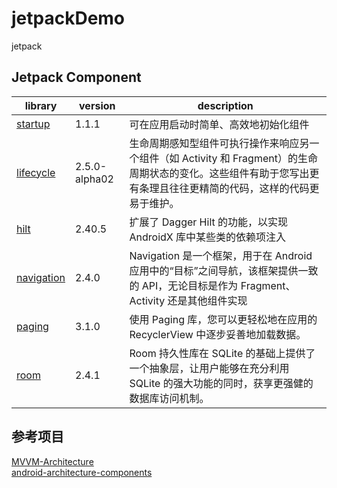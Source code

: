 # jetpackDemo
jetpack

## Jetpack Component
| library | version | description |
| ------- | ------- | ----------- |
| [startup][startup] | 1.1.1   | 可在应用启动时简单、高效地初始化组件 |
| [lifecycle][lifecycle] | 2.5.0-alpha02 | 生命周期感知型组件可执行操作来响应另一个组件（如 Activity 和 Fragment）的生命周期状态的变化。这些组件有助于您写出更有条理且往往更精简的代码，这样的代码更易于维护。 |
| [hilt][hilt] | 2.40.5 | 扩展了 Dagger Hilt 的功能，以实现 AndroidX 库中某些类的依赖项注入 |
| [navigation][navigation] | 2.4.0 | Navigation 是一个框架，用于在 Android 应用中的“目标”之间导航，该框架提供一致的 API，无论目标是作为 Fragment、Activity 还是其他组件实现 |
| [paging][paging] | 3.1.0 | 使用 Paging 库，您可以更轻松地在应用的 RecyclerView 中逐步妥善地加载数据。 
| [room][room] | 2.4.1 | Room 持久性库在 SQLite 的基础上提供了一个抽象层，让用户能够在充分利用 SQLite 的强大功能的同时，获享更强健的数据库访问机制。

## 参考项目
[MVVM-Architecture](https://github.com/qingmei2/MVVM-Architecture)   
[android-architecture-components](https://github.com/googlesamples/android-architecture-components)

[startup]: https://developer.android.google.cn/jetpack/androidx/releases/startup
[lifecycle]: https://developer.android.google.cn/jetpack/androidx/releases/lifecycle
[hilt]: https://developer.android.google.cn/jetpack/androidx/releases/hilt
[navigation]: https://developer.android.google.cn/jetpack/androidx/releases/navigation
[paging]: https://developer.android.google.cn/jetpack/androidx/releases/paging?hl=zh_cn
[room]: https://developer.android.google.cn/jetpack/androidx/releases/room?hl=zh_cn